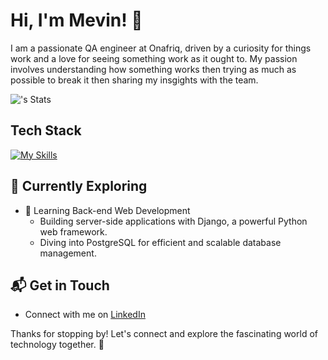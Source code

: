 # Hi, I'm Mevin! 👋

I am a passionate QA engineer at Onafriq, driven by a curiosity for things work and a love for seeing something work as it ought to. My passion involves understanding how something works then trying as much as possible to break it then sharing my insgights with the team.

![<Mevin>'s Stats](https://github-readme-stats.vercel.app/api?username=mevinngugi&theme=vue-dark&show_icons=true&hide_border=true&count_private=true)

## Tech Stack
[![My Skills](https://skillicons.dev/icons?i=py,selenium,postman,gherkin,django,flask,gcp,docker,git,github,jenkins,bitbucket,html,css,bash)](https://skillicons.dev)

## 🌱 Currently Exploring

- 🚀 Learning Back-end Web Development
  - Building server-side applications with Django, a powerful Python web framework.
  - Diving into PostgreSQL for efficient and scalable database management.

## 📬 Get in Touch

- Connect with me on [LinkedIn](https://www.linkedin.com/in/mevinngugi/)

Thanks for stopping by! Let's connect and explore the fascinating world of technology together. 🚀



<!--

Here are some ideas to get you started:

- 🔭 I’m currently working on ...
- 🌱 I’m currently learning ...
- 👯 I’m looking to collaborate on ...
- 🤔 I’m looking for help with ...
- 💬 Ask me about ...
- 📫 How to reach me: ...
- 😄 Pronouns: ...
- ⚡ Fun fact: ...
-->

